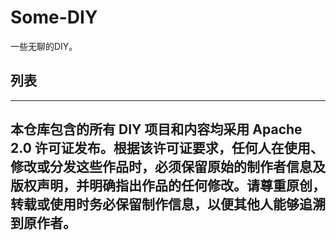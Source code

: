 # Some-DIY

一些无聊的DIY。 

## 列表


----
本仓库包含的所有 DIY 项目和内容均采用 Apache 2.0 许可证发布。根据该许可证要求，任何人在使用、修改或分发这些作品时，必须保留原始的制作者信息及版权声明，并明确指出作品的任何修改。请尊重原创，转载或使用时务必保留制作信息，以便其他人能够追溯到原作者。
----
